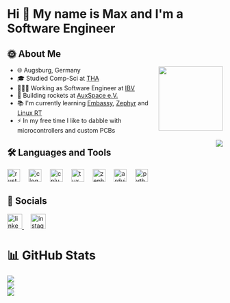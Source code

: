 # Hi 👋 My name is Max and I'm a Software Engineer

## 🌞 About Me

<img align="right" height="150" src="https://avatars.githubusercontent.com/u/80758996"  />

- 🌐 Augsburg, Germany
- 🎓 Studied Comp-Sci at [THA](https://www.tha.de/)
- 👨🏻‍💻 Working as Software Engineer at [IBV](https://www.ibv-augsburg.de/)
- 🚀 Building rockets at [AuxSpace e.V.](https://auxspace.de/)
- 📚 I'm currently learning [Embassy](https://embassy.dev/), [Zephyr](https://zephyrproject.org/) and [Linux RT](https://wiki.linuxfoundation.org/realtime/start)
- ⚡ In my free time I like to dabble with microcontrollers and custom PCBs

<div align="right">
  <a href="https://visitcount.itsvg.in" target="_blank">
    <img align="right" src="https://visitcount.itsvg.in/api?id=stephanmaxi&icon=0&color=6" />
  </a>
</div>

## 🛠️ Languages and Tools

<div align="left">
  <img src="https://icons.veryicon.com/png/o/business/vscode-program-item-icon/rust-1.png" height="30" alt="rust logo"  />
  <img width="12" />
  <img src="https://cdn.jsdelivr.net/gh/devicons/devicon/icons/c/c-original.svg" height="30" alt="c logo"  />
  <img width="12" />
  <img src="https://cdn.jsdelivr.net/gh/devicons/devicon/icons/cplusplus/cplusplus-original.svg" height="30" alt="cplusplus logo"  />
  <img width="12" />
  <img src="https://freesvg.org/img/Pinguino-Linux.png" height="30" alt="tux logo"  />
  <img width="12" />
  <img src="https://emiratesautomation.com/images/domain/zephyr_icon.webp" height="30" alt="zephyr logo"  />
  <img width="12" />
  <img src="https://cdn.jsdelivr.net/gh/devicons/devicon/icons/arduino/arduino-original.svg" height="30" alt="arduino logo"  />
  <img width="12" />
  <img src="https://cdn.jsdelivr.net/gh/devicons/devicon/icons/python/python-original.svg" height="30" alt="python logo"  />
</div>

## 📲 Socials

<div align="left">
  <a href="https://www.linkedin.com/in/maximilian-stephan-2153822ba" target="_blank">
    <img src="https://img.shields.io/static/v1?message=LinkedIn&logo=linkedin&label=&color=0077B5&logoColor=white&labelColor=&style=for-the-badge" height="35" alt="linkedin logo" />
  </a>
  <img width="12" />
  <a href="https://instagram.com/maxi.stephan" target="_blank">
    <img src="https://img.shields.io/badge/Instagram-%23E4405F.svg?logo=Instagram&logoColor=white" height="35" alt="instagram logo" />
  </a>
</div>

# 📊 GitHub Stats

![](https://github-readme-stats.vercel.app/api?username=stephanmaxi&theme=catppuccin_mocha&hide_border=false&include_all_commits=true&count_private=true)<br>
![](https://github-readme-streak-stats.herokuapp.com/?user=stephanmaxi&theme=catppuccin_mocha&hide_border=false)<br>
![](https://github-readme-stats.vercel.app/api/top-langs/?username=stephanmaxi&theme=catppuccin_mocha&hide_border=false&include_all_commits=true&count_private=true&layout=compact)
